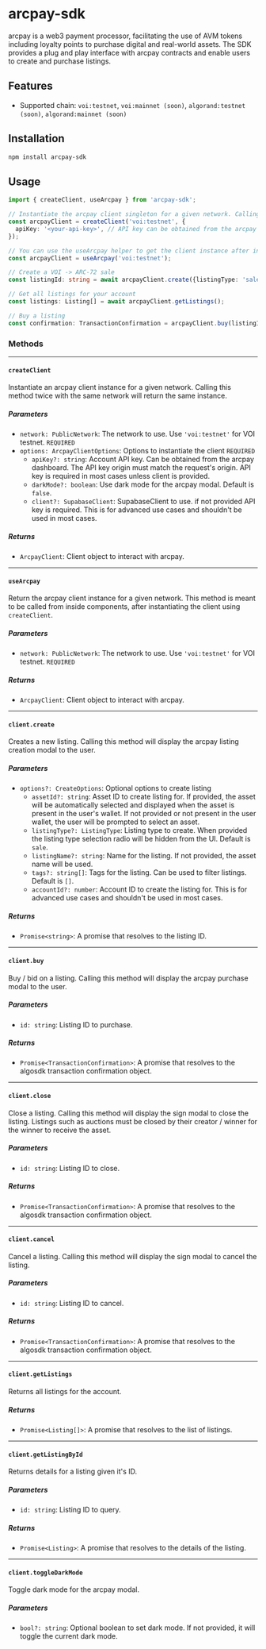 # arcpay-sdk

arcpay is a web3 payment processor, facilitating the use of AVM tokens including loyalty points to purchase digital and real-world assets.
The SDK provides a plug and play interface with arcpay contracts and enable users to create and purchase listings.

## Features

- Supported chain: `voi:testnet`, `voi:mainnet (soon)`, `algorand:testnet (soon)`, `algorand:mainnet (soon)`

## Installation

```sh
npm install arcpay-sdk
```

## Usage

```typescript
import { createClient, useArcpay } from 'arcpay-sdk';

// Instantiate the arcpay client singleton for a given network. Calling this method twice with the same network will return the same instance.
const arcpayClient = createClient('voi:testnet', {
  apiKey: '<your-api-key>', // API key can be obtained from the arcpay dashboard
});

// You can use the useArcpay helper to get the client instance after instantiating it.
const arcpayClient = useArcpay('voi:testnet');

// Create a VOI -> ARC-72 sale
const listingId: string = await arcpayClient.create({listingType: 'sale'});

// Get all listings for your account
const listings: Listing[] = await arcpayClient.getListings();

// Buy a listing
const confirmation: TransactionConfirmation = arcpayClient.buy(listingId);
```

### Methods

---

#### `createClient`

Instantiate an arcpay client instance for a given network. Calling this method twice with the same network will return
the same instance.

##### Parameters

- `network: PublicNetwork`: The network to use. Use `'voi:testnet'` for VOI testnet. `REQUIRED`
- `options: ArcpayClientOptions`: Options to instantiate the client `REQUIRED`
    - `apiKey?: string`: Account API key. Can be obtained from the arcpay dashboard. The API key origin must match the
      request's origin. API key is required in most cases unless client is provided.
    - `darkMode?: boolean`: Use dark mode for the arcpay modal. Default is `false`.
    - `client?: SupabaseClient`: SupabaseClient to use. if not provided API key is required. This is for advanced use
      cases and shouldn't be used in most cases.

##### Returns

- `ArcpayClient`: Client object to interact with arcpay.

---

#### `useArcpay`

Return the arcpay client instance for a given network. This method is meant to be called from inside components, after
instantiating the client using `createClient`.

##### Parameters

- `network: PublicNetwork`: The network to use. Use `'voi:testnet'` for VOI testnet. `REQUIRED`

##### Returns

- `ArcpayClient`: Client object to interact with arcpay.

---

#### `client.create`

Creates a new listing. Calling this method will display the arcpay listing creation modal to the user.

##### Parameters

- `options?: CreateOptions`: Optional options to create listing
    - `assetId?: string`: Asset ID to create listing for. If provided, the asset will be automatically selected and
      displayed when the asset is present in the user's wallet. If not provided or not present in the user wallet, the
      user will be prompted to select an asset.
    - `listingType?: ListingType`: Listing type to create. When provided the listing type selection radio will be hidden
      from the UI. Default is `sale`.
    - `listingName?: string`: Name for the listing. If not provided, the asset name will be used.
    - `tags?: string[]`: Tags for the listing. Can be used to filter listings. Default is `[]`.
    - `accountId?: number`: Account ID to create the listing for. This is for advanced use cases and shouldn't be used
      in most cases.

##### Returns

- `Promise<string>`: A promise that resolves to the listing ID.

---

#### `client.buy`

Buy / bid on a listing. Calling this method will display the arcpay purchase modal to the user.

##### Parameters

- `id: string`: Listing ID to purchase.

##### Returns

- `Promise<TransactionConfirmation>`: A promise that resolves to the algosdk transaction confirmation object.

---

#### `client.close`

Close a listing. Calling this method will display the sign modal to close the listing. Listings such as auctions must be
closed by their creator / winner for the winner to receive the asset.

##### Parameters

- `id: string`: Listing ID to close.

##### Returns

- `Promise<TransactionConfirmation>`: A promise that resolves to the algosdk transaction confirmation object.

---

#### `client.cancel`

Cancel a listing. Calling this method will display the sign modal to cancel the listing.

##### Parameters

- `id: string`: Listing ID to cancel.

##### Returns

- `Promise<TransactionConfirmation>`: A promise that resolves to the algosdk transaction confirmation object.

---

#### `client.getListings`

Returns all listings for the account.

##### Returns

- `Promise<Listing[]>`: A promise that resolves to the list of listings.

---

#### `client.getListingById`

Returns details for a listing given it's ID.

##### Parameters

- `id: string`: Listing ID to query.

##### Returns

- `Promise<Listing>`: A promise that resolves to the details of the listing.

---

#### `client.toggleDarkMode`

Toggle dark mode for the arcpay modal.

##### Parameters

- `bool?: string`: Optional boolean to set dark mode. If not provided, it will toggle the current dark mode.


